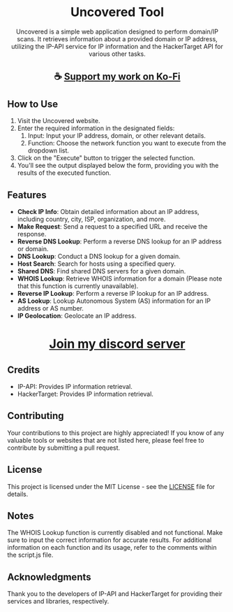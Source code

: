 <div align="center">

# Uncovered Tool

Uncovered is a simple web application designed to perform domain/IP scans. It retrieves information about a provided domain or IP address, utilizing the IP-API service for IP information and the HackerTarget API for various other tasks.

</div>

<div align="center">

## ☕ [Support my work on Ko-Fi](https://ko-fi.com/thatsinewave)

</div>

## How to Use

1. Visit the Uncovered website.
2. Enter the required information in the designated fields:
   1. Input: Input your IP address, domain, or other relevant details.
   2. Function: Choose the network function you want to execute from the dropdown list.
3. Click on the "Execute" button to trigger the selected function.
4. You'll see the output displayed below the form, providing you with the results of the executed function.

## Features

- **Check IP Info**: Obtain detailed information about an IP address, including country, city, ISP, organization, and more.
- **Make Request**: Send a request to a specified URL and receive the response.
- **Reverse DNS Lookup**: Perform a reverse DNS lookup for an IP address or domain.
- **DNS Lookup**: Conduct a DNS lookup for a given domain.
- **Host Search**: Search for hosts using a specified query.
- **Shared DNS**: Find shared DNS servers for a given domain.
- **WHOIS Lookup**: Retrieve WHOIS information for a domain (Please note that this function is currently unavailable).
- **Reverse IP Lookup**: Perform a reverse IP lookup for an IP address.
- **AS Lookup**: Lookup Autonomous System (AS) information for an IP address or AS number.
- **IP Geolocation**: Geolocate an IP address.

<div align="center">

# [Join my discord server](https://discord.gg/2nHHHBWNDw)

</div>

## Credits

- IP-API: Provides IP information retrieval.
- HackerTarget: Provides IP information retrieval.

## Contributing
Your contributions to this project are highly appreciated! If you know of any valuable tools or websites that are not listed here, please feel free to contribute by submitting a pull request.

## License

This project is licensed under the MIT License - see the [LICENSE](LICENSE) file for details.

## Notes
The WHOIS Lookup function is currently disabled and not functional.
Make sure to input the correct information for accurate results.
For additional information on each function and its usage, refer to the comments within the script.js file.

## Acknowledgments

Thank you to the developers of IP-API and HackerTarget for providing their services and libraries, respectively.
